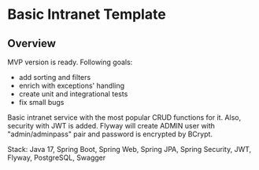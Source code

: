 # Basic Intranet Template

## Overview
MVP version is ready. Following goals: 
- add sorting and filters
- enrich with exceptions' handling
- create unit and integrational tests
- fix small bugs

Basic intranet service with the most popular CRUD functions for it. Also, security with JWT is added.
Flyway will create ADMIN user with "admin/adminpass" pair and password is encrypted by BCrypt.

Stack: Java 17, Spring Boot, Spring Web, Spring JPA, Spring Security, JWT, Flyway, PostgreSQL, Swagger
